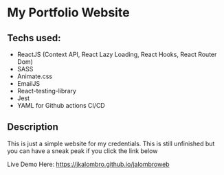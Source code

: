 # My Portfolio Website

## Techs used:
- ReactJS (Context API, React Lazy Loading, React Hooks, React Router Dom)
- SASS
- Animate.css
- EmailJS
- React-testing-library
- Jest
- YAML for Github actions CI/CD

## Description
This is just a simple website for my credentials.
This is still unfinished but you can have a sneak peak if you click the link below

Live Demo Here: https://jkalombro.github.io/jalombroweb
